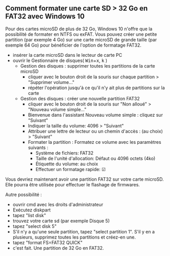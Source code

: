 ## Comment formater une carte SD > 32 Go en FAT32 avec Windows 10

<p>
Pour des cartes microSD de plus de 32 Go, Windows 10 n'offre que la possibilité de formater en NTFS ou exFAT.
Vous pouvez créer une petite partition (par exemple 4 Go) sur une carte microSD de grande taille (par exemple 64 Go)
pour bénéficier de l'option de formatage FAT32.

* insérer la carte microSD dans le lecteur de carte PC
* ouvrir le Gestionnaire de disques( <kbd>Win</kbd>+<kbd>x</kbd>, <kbd>k</kbd> )
  * Gestion des disques : supprimer toutes les partitions de la carte microSD
    * cliquer avec le bouton droit de la souris sur chaque partition > "Supprimer volume..."
    * répéter l'opération jusqu'à ce qu'il n'y ait plus de partitions sur la carte
  * Gestion des disques : créer une nouvelle partition FAT32
    * cliquer avec le bouton droit de la souris sur "Non alloué" > "Nouveau volume simple..."
    * Bienvenue dans l'assistant Nouveau volume simple : cliquez sur "Suivant"
    * Indiquer la taille du volume: 4096 > "Suivant"
    * Attribuer une lettre de lecteur ou un chemin d'accès : (au choix) > "Suivant"
    * Formater la partition : Formatez ce volume avec les paramètres suivants :
      * Système de fichiers: FAT32
      * Taille de l'unité d'allocation: Défaut ou 4096 octets (4ko)
      * Étiquette du volume: au choix
      * Effectuer un formatage rapide: &#9745;

Vous devriez maintenant avoir une partition FAT32 sur votre carte microSD. Elle pourra être utilisée pour effectuer le flashage de firmwares.

Autre possibilité :

* ouvrir cmd avec les droits d'administrateur
* Exécutez diskpart
* tapez "list disk"
* trouvez votre carte sd (par exemple Disque 5)
* tapez "select disk 5"
* S'il n'y a qu'une seule partition, tapez "select partition 1". S'il y en a plusieurs, supprimez toutes les partitions et créez-en une.
* tapez "format FS=FAT32 QUICK"
* c'est fait. Une partition de 32 Go en FAT32.

</p>
